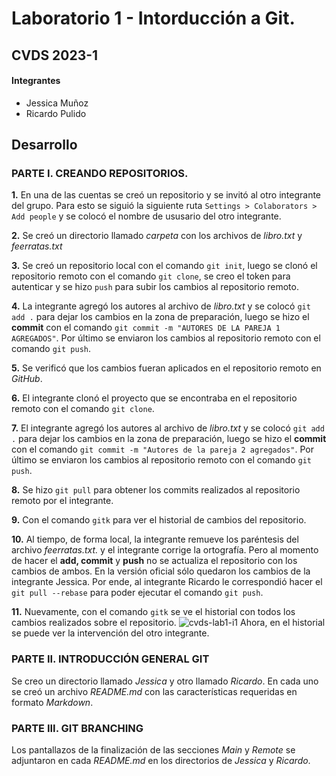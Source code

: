 # Laboratorio 1 - Intorducción a Git.
## CVDS 2023-1
#### Integrantes
+ Jessica Muñoz
+ Ricardo Pulido

## Desarrollo
### PARTE I. CREANDO REPOSITORIOS.
**1.** En una de las cuentas se creó un repositorio y se invitó al otro integrante del grupo. Para esto se siguió la siguiente ruta `Settings > Colaborators > Add people` 
y se colocó el nombre de ususario del otro integrante.

**2.** Se creó un directorio llamado *carpeta* con los archivos de *libro.txt* y *feerratas.txt*

**3.** Se creó un repositorio local con el comando `git init`, luego se clonó el repositorio remoto con el comando `git clone`, se creo el token para autenticar 
y se hizo `push` para subir los cambios al repositorio remoto.

**4.** La integrante agregó los autores al archivo de *libro.txt* y se colocó `git add .` para dejar los cambios en la zona de preparación, luego se hizo el **commit**
con el comando `git commit -m "AUTORES DE LA PAREJA 1 AGREGADOS"`. Por último se enviaron los cambios al repositorio remoto con el comando `git push`.

**5.** Se verificó que los cambios fueran aplicados en el repositorio remoto en *GitHub*.

**6.** El integrante clonó el proyecto que se encontraba en el repositorio remoto con el comando `git clone`.

**7.** El integrante agregó los autores al archivo de *libro.txt* y se colocó `git add .` para dejar los cambios en la zona de preparación, luego se hizo el **commit**
con el comando `git commit -m "Autores de la pareja 2 agregados"`. Por último se enviaron los cambios al repositorio remoto con el comando `git push`.

**8.** Se hizo `git pull` para obtener los commits realizados al repositorio remoto por el integrante.

**9.** Con el comando `gitk` para ver el historial de cambios del repositorio.

**10.** Al tiempo, de forma local, la integrante remueve los paréntesis del archivo *feerratas.txt.* y el integrante corrige la ortografía. Pero al momento de hacer el 
**add, commit** y **push**  no se actualiza el repositorio con los cambios de ambos. En la versión oficial sólo quedaron los cambios de la integrante Jessica.
Por ende, al integrante Ricardo le correspondió hacer el `git pull --rebase` para poder ejecutar el comando `git push`.

**11.** Nuevamente, con el comando `gitk` se ve el historial con todos los cambios realizados sobre el repositorio.
![cvds-lab1-i1](https://user-images.githubusercontent.com/123814482/219976795-49e3fb36-3c36-4f2d-9fca-ed2434d8c090.jpg)
Ahora, en el historial se puede ver la intervención del otro integrante. 

### PARTE II. INTRODUCCIÓN GENERAL GIT
Se creo un directorio llamado *Jessica* y otro llamado *Ricardo*. En cada uno se creó un archivo *README.md* con las características requeridas en formato *Markdown*. 

### PARTE III. GIT BRANCHING
Los pantallazos de la finalización de las secciones *Main* y *Remote* se adjuntaron en cada *README.md* en los directorios de *Jessica* y *Ricardo*.
